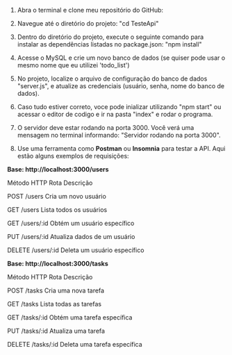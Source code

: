 1. Abra o terminal e clone meu repositório do GitHub:

2. Navegue até o diretório do projeto: "cd TesteApi"

3. Dentro do diretório do projeto, execute o seguinte comando para instalar as dependências listadas no package.json: "npm install"

4. Acesse o MySQL e crie um novo banco de dados (se quiser pode usar o mesmo nome que eu utilizei 'todo_list')

5. No projeto, localize o arquivo de configuração do banco de dados "server.js", e atualize as credenciais (usuário, senha, nome do banco de dados).

6. Caso tudo estiver correto, voce pode inializar utilizando "npm start" ou acessar o editor de codigo e ir na pasta "index" e rodar o programa.

7. O servidor deve estar rodando na porta 3000. Você verá uma mensagem no terminal informando: "Servidor rodando na porta 3000".

8. Use uma ferramenta como **Postman** ou **Insomnia** para testar a API. Aqui estão alguns exemplos de requisições:

**Base: http://localhost:3000/users**

Método HTTP	Rota	Descrição

POST	/users	Cria um novo usuário

GET	/users	Lista todos os usuários

GET	/users/:id	Obtém um usuário específico

PUT	/users/:id	Atualiza dados de um usuário

DELETE	/users/:id	Deleta um usuário específico

**Base: http://localhost:3000/tasks**

Método HTTP	Rota	Descrição

POST	/tasks	Cria uma nova tarefa

GET	/tasks	Lista todas as tarefas

GET	/tasks/:id	Obtém uma tarefa específica

PUT	/tasks/:id	Atualiza uma tarefa

DELETE	/tasks/:id	Deleta uma tarefa específica



